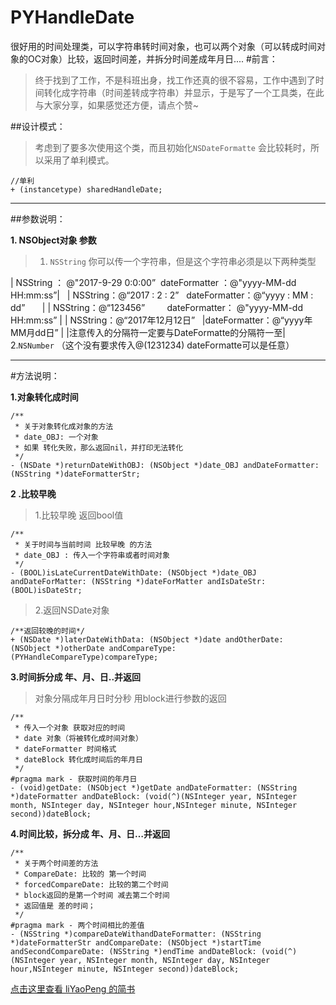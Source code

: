 # PYHandleDate
很好用的时间处理类，可以字符串转时间对象，也可以两个对象（可以转成时间对象的OC对象）比较，返回时间差，并拆分时间差成年月日....
#前言：
>终于找到了工作，不是科班出身，找工作还真的很不容易，工作中遇到了时间转化成字符串（时间差转成字符串）并显示，于是写了一个工具类，在此与大家分享，如果感觉还方便，请点个赞~

##设计模式：
>考虑到了要多次使用这个类，而且初始化`NSDateFormatte` 会比较耗时，所以采用了单利模式。
```
//单利
+ (instancetype) sharedHandleDate;
```

---
##参数说明：

**1. NSObject对象 参数**
>1. `NSString`   你可以传一个字符串，但是这个字符串必须是以下两种类型
>
| NSString ： @"2017-9-29 0:0:00”  dateFormatter ：@"yyyy-MM-dd HH:mm:ss”|  
| NSString：@“2017 : 2 : 2”   dateFormatter：@“yyyy : MM : dd”       |
| NSString：@“123456”         dateFormatter： @"yyyy-MM-dd HH:mm:ss”  |
| NSString：@“2017年12月12日”   |dateFormatter：@“yyyy年MM月dd日”  |
|注意传入的分隔符一定要与DateFormatte的分隔符一至|
2.`NSNumber` （这个没有要求传入@(1231234) dateFormatte可以是任意）

---
#方法说明：

**1.对象转化成时间**
```
/**
 * 关于对象转化成对象的方法
 * date_OBJ: 一个对象
 * 如果 转化失败，那么返回nil，并打印无法转化
 */
- (NSDate *)returnDateWithOBJ: (NSObject *)date_OBJ andDateFormatter: (NSString *)dateFormatterStr;
```


**2 .比较早晚**
>1.比较早晚 返回bool值
```
/**
 * 关于时间与当前时间 比较早晚 的方法
 * date_OBJ : 传入一个字符串或者时间对象
 */
- (BOOL)isLateCurrentDateWithDate: (NSObject *)date_OBJ andDateForMatter: (NSString *)dateForMatter andIsDateStr: (BOOL)isDateStr;
```
>2.返回NSDate对象
```
/**返回较晚的时间*/
+ (NSDate *)laterDateWithData: (NSObject *)date andOtherDate: (NSObject *)otherDate andCompareType: (PYHandleCompareType)compareType;
```


**3.时间拆分成 年、月、日..并返回** 
>对象分隔成年月日时分秒 用block进行参数的返回
```
/**
 * 传入一个对象 获取对应的时间
 * date 对象（将被转化成时间对象）
 * dateFormatter 时间格式
 * dateBlock 转化成时间后的年月日
 */
#pragma mark - 获取时间的年月日
- (void)getDate: (NSObject *)getDate andDateFormatter: (NSString *)dateFormatter andDateBlock: (void(^)(NSInteger year, NSInteger month, NSInteger day, NSInteger hour,NSInteger minute, NSInteger second))dateBlock;
```

**4.时间比较，拆分成 年、月、日…并返回**
```
/**
 * 关于两个时间差的方法
 * CompareDate: 比较的 第一个时间
 * forcedCompareDate: 比较的第二个时间
 * block返回的是第一个时间 减去第二个时间
 * 返回值是 差的时间；
 */
#pragma mark - 两个时间相比的差值
- (NSString *)compareDateWithandDateFormatter: (NSString *)dateFormatterStr andCompareDate: (NSObject *)startTime andSecondCompareDate: (NSString *)endTime andDateBlock: (void(^)(NSInteger year, NSInteger month, NSInteger day, NSInteger hour,NSInteger minute, NSInteger second))dateBlock;
```

[点击这里查看 liYaoPeng 的简书](http://www.jianshu.com/p/00ebd07648ec)

